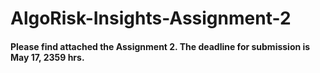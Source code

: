 # AlgoRisk-Insights-Assignment-2
#### Please find attached the Assignment 2. The deadline for submission is May 17, 2359 hrs.
